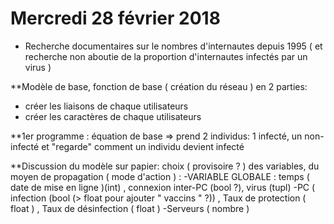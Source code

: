 # Mercredi 28 février 2018 

- Recherche documentaires sur le nombres d'internautes depuis 1995 ( et recherche non aboutie de la proportion 
d'internautes infectés par un virus )

**Modèle de base, fonction de base ( création du réseau ) en 2 parties:
 - créer les liaisons de chaque utilisateurs 
 - créer les caractères de chaque utilisateurs 

**1er programme : équation de base => prend 2 individus: 1 infecté, un non-infecté et "regarde" comment un individu devient 
infecté

**Discussion du modèle sur papier: choix ( provisoire ? ) des variables, du moyen de propagation ( mode d'action ) :
 -VARIABLE GLOBALE : temps ( date de mise en ligne )(int) , connexion inter-PC (bool ?), virus (tupl)
 -PC ( infection (bool (> float pour ajouter " vaccins " ?)) , Taux de protection ( float ) , Taux de désinfection ( float )
 -Serveurs ( nombre )


